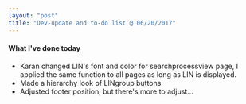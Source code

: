 ```yaml
---
layout: "post"
title: "Dev-update and to-do list @ 06/20/2017"
---
```


#### What I've done today
- Karan changed LIN's font and color for searchprocessview page, I applied the same function to all pages as long as LIN is displayed.
- Made a hierarchy look of LINgroup buttons
- Adjusted footer position, but there's more to adjust...

